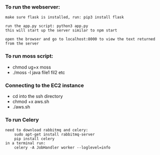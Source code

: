 ### To run the webserver:

	make sure flask is installed, run: pip3 install flask

	run the app.py script: python3 app.py
	this will start up the server similar to npm start

	open the browser and go to localhost:8000 to view the text returned from the server

### To run moss script:
* chmod ug+x moss
* ./moss -l java file1 fil2 etc

### Connecting to the EC2 instance
* cd into the ssh directory
* chmod +x aws.sh
* ./aws.sh

### To run Celery
    need to download rabbitmq and celery:
        sudo apt-get install rabbitmq-server
        pip install celery
	in a terminal run:
		celery -A JobHandler worker --loglevel=info
